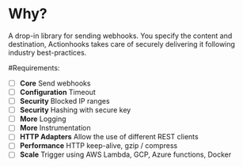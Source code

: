 # Why?

A drop-in library for sending webhooks. You specify the content and
destination, Actionhooks takes care of securely delivering it following industry
best-practices.


#Requirements:

- [ ] **Core** Send webhooks
- [ ] **Configuration** Timeout
- [ ] **Security** Blocked IP ranges
- [ ] **Security** Hashing with secure key
- [ ] **More** Logging
- [ ] **More** Instrumentation
- [ ] **HTTP Adapters** Allow the use of different REST clients
- [ ] **Performance** HTTP keep-alive, gzip / compress
- [ ] **Scale** Trigger using AWS Lambda, GCP, Azure functions, Docker
